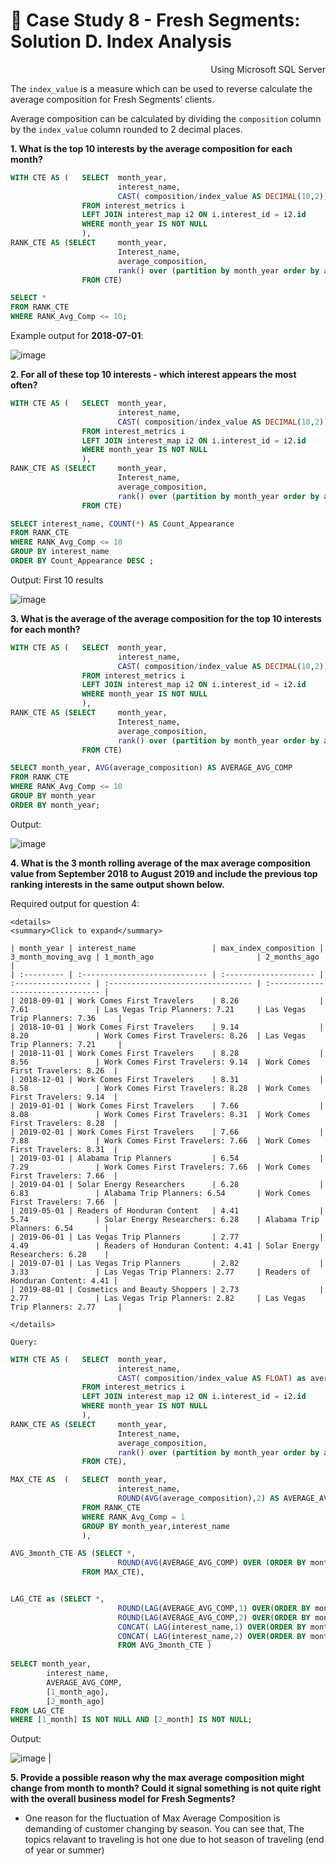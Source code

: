 # :orange: Case Study 8 - Fresh Segments: Solution D. Index Analysis

<p align="right"> Using Microsoft SQL Server </p>

The `index_value` is a measure which can be used to reverse calculate the average composition for Fresh Segments’ clients.

Average composition can be calculated by dividing the `composition` column by the `index_value` column rounded to 2 decimal places.

**1. What is the top 10 interests by the average composition for each month?**


```sql
WITH CTE AS (   SELECT  month_year, 
                        interest_name,
                        CAST( composition/index_value AS DECIMAL(10,2)) as average_composition
                FROM interest_metrics i
                LEFT JOIN interest_map i2 ON i.interest_id = i2.id
                WHERE month_year IS NOT NULL
                ), 
RANK_CTE AS (SELECT     month_year, 
                        Interest_name,
                        average_composition,
                        rank() over (partition by month_year order by average_composition DESC ) AS RANK_Avg_Comp
                FROM CTE)

SELECT *
FROM RANK_CTE
WHERE RANK_Avg_Comp <= 10;
```

Example output for **2018-07-01**:

![image](https://user-images.githubusercontent.com/101379141/200462840-8cf60272-aff2-4989-9b48-503738e84c74.png)


**2. For all of these top 10 interests - which interest appears the most often?**



```sql
WITH CTE AS (   SELECT  month_year, 
                        interest_name,
                        CAST( composition/index_value AS DECIMAL(10,2)) as average_composition
                FROM interest_metrics i
                LEFT JOIN interest_map i2 ON i.interest_id = i2.id
                WHERE month_year IS NOT NULL
                ), 
RANK_CTE AS (SELECT     month_year, 
                        Interest_name,
                        average_composition,
                        rank() over (partition by month_year order by average_composition DESC ) AS RANK_Avg_Comp
                FROM CTE)

SELECT interest_name, COUNT(*) AS Count_Appearance
FROM RANK_CTE
WHERE RANK_Avg_Comp <= 10
GROUP BY interest_name
ORDER BY Count_Appearance DESC ;
```

Output: First 10 results

![image](https://user-images.githubusercontent.com/101379141/200462975-67b8a700-2a46-4456-9ff8-909afa159099.png)


**3. What is the average of the average composition for the top 10 interests for each month?**


```sql
WITH CTE AS (   SELECT  month_year, 
                        interest_name,
                        CAST( composition/index_value AS DECIMAL(10,2)) as average_composition
                FROM interest_metrics i
                LEFT JOIN interest_map i2 ON i.interest_id = i2.id
                WHERE month_year IS NOT NULL
                ), 
RANK_CTE AS (SELECT     month_year, 
                        Interest_name,
                        average_composition,
                        rank() over (partition by month_year order by average_composition DESC ) AS RANK_Avg_Comp
                FROM CTE)

SELECT month_year, AVG(average_composition) AS AVERAGE_AVG_COMP
FROM RANK_CTE
WHERE RANK_Avg_Comp <= 10
GROUP BY month_year
ORDER BY month_year;
```

Output:

![image](https://user-images.githubusercontent.com/101379141/200463420-2e50685b-419e-4842-a92b-608365afccb5.png)



**4. What is the 3 month rolling average of the max average composition value from September 2018 to August 2019 and include the previous top ranking interests in the same output shown below.**

Required output for question 4:

    <details>
    <summary>Click to expand</summary>

    | month_year | interest_name                 | max_index_composition | 3_month_moving_avg | 1_month_ago                       | 2_months_ago                      |
    | :--------- | :---------------------------- | :-------------------- | :----------------- | :-------------------------------- | :-------------------------------- |
    | 2018-09-01 | Work Comes First Travelers    | 8.26                  | 7.61               | Las Vegas Trip Planners: 7.21     | Las Vegas Trip Planners: 7.36     |
    | 2018-10-01 | Work Comes First Travelers    | 9.14                  | 8.20               | Work Comes First Travelers: 8.26  | Las Vegas Trip Planners: 7.21     |
    | 2018-11-01 | Work Comes First Travelers    | 8.28                  | 8.56               | Work Comes First Travelers: 9.14  | Work Comes First Travelers: 8.26  |
    | 2018-12-01 | Work Comes First Travelers    | 8.31                  | 8.58               | Work Comes First Travelers: 8.28  | Work Comes First Travelers: 9.14  |
    | 2019-01-01 | Work Comes First Travelers    | 7.66                  | 8.08               | Work Comes First Travelers: 8.31  | Work Comes First Travelers: 8.28  |
    | 2019-02-01 | Work Comes First Travelers    | 7.66                  | 7.88               | Work Comes First Travelers: 7.66  | Work Comes First Travelers: 8.31  |
    | 2019-03-01 | Alabama Trip Planners         | 6.54                  | 7.29               | Work Comes First Travelers: 7.66  | Work Comes First Travelers: 7.66  |
    | 2019-04-01 | Solar Energy Researchers      | 6.28                  | 6.83               | Alabama Trip Planners: 6.54       | Work Comes First Travelers: 7.66  |
    | 2019-05-01 | Readers of Honduran Content   | 4.41                  | 5.74               | Solar Energy Researchers: 6.28    | Alabama Trip Planners: 6.54       |
    | 2019-06-01 | Las Vegas Trip Planners       | 2.77                  | 4.49               | Readers of Honduran Content: 4.41 | Solar Energy Researchers: 6.28    |
    | 2019-07-01 | Las Vegas Trip Planners       | 2.82                  | 3.33               | Las Vegas Trip Planners: 2.77     | Readers of Honduran Content: 4.41 |
    | 2019-08-01 | Cosmetics and Beauty Shoppers | 2.73                  | 2.77               | Las Vegas Trip Planners: 2.82     | Las Vegas Trip Planners: 2.77     |

    </details>

    Query:

```sql
WITH CTE AS (   SELECT  month_year, 
                        interest_name,
                        CAST( composition/index_value AS FLOAT) as average_composition
                FROM interest_metrics i
                LEFT JOIN interest_map i2 ON i.interest_id = i2.id
                WHERE month_year IS NOT NULL
                ), 
RANK_CTE AS (SELECT     month_year, 
                        Interest_name,
                        average_composition,
                        rank() over (partition by month_year order by average_composition DESC ) AS RANK_Avg_Comp
                FROM CTE),

MAX_CTE AS  (   SELECT  month_year,
                        interest_name,
                        ROUND(AVG(average_composition),2) AS AVERAGE_AVG_COMP
                FROM RANK_CTE
                WHERE RANK_Avg_Comp = 1
                GROUP BY month_year,interest_name
                ),

AVG_3month_CTE AS (SELECT *,
                        ROUND(AVG(AVERAGE_AVG_COMP) OVER (ORDER BY month_year ROWS BETWEEN 2 PRECEDING AND CURRENT ROW  ),2) AS '3_month_moving_avg'
                FROM MAX_CTE),


LAG_CTE as (SELECT *,
                        ROUND(LAG(AVERAGE_AVG_COMP,1) OVER(ORDER BY month_year),2) AS '1_month',
                        ROUND(LAG(AVERAGE_AVG_COMP,2) OVER(ORDER BY month_year),2) AS '2_month',
                        CONCAT( LAG(interest_name,1) OVER(ORDER BY month_year)  , ':',LAG(AVERAGE_AVG_COMP,1) OVER(ORDER BY month_year)) AS '1_month_ago'	,
                        CONCAT( LAG(interest_name,2) OVER(ORDER BY month_year)  , ':',LAG(AVERAGE_AVG_COMP,2) OVER(ORDER BY month_year)) AS '2_month_ago'
                        FROM AVG_3month_CTE )
                
SELECT month_year,
        interest_name,
        AVERAGE_AVG_COMP,
        [1_month_ago],
        [2_month_ago]
FROM LAG_CTE
WHERE [1_month] IS NOT NULL AND [2_month] IS NOT NULL;
```
Output:

![image](https://user-images.githubusercontent.com/101379141/200463318-844f9c39-6412-4ecf-acb2-19df05b76d86.png)   |


**5. Provide a possible reason why the max average composition might change from month to month? Could it signal something is not quite right with the overall business model for Fresh Segments?**

- One reason for the fluctuation of Max Average Composition is demanding of customer changing by season. You can see that, The topics relavant to traveling is hot one due to hot season of traveling (end of year or summer)
